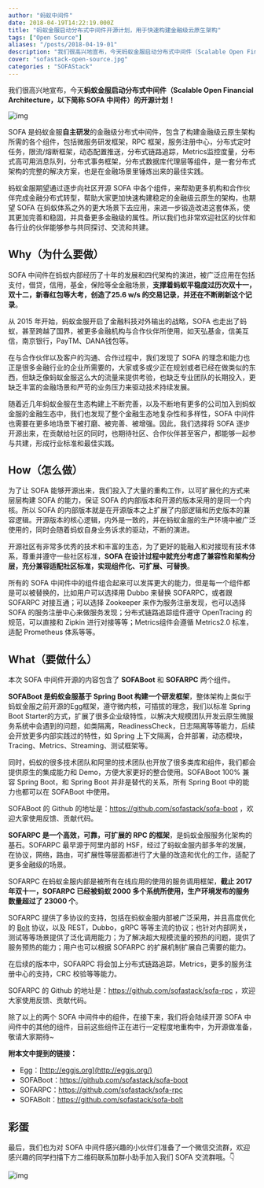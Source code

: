 ```yaml
---
author: "蚂蚁中间件"
date: 2018-04-19T14:22:19.000Z
title: "蚂蚁金服启动分布式中间件开源计划，用于快速构建金融级云原生架构"
tags: ["Open Source"]
aliases: "/posts/2018-04-19-01"
description: "我们很高兴地宣布，今天蚂蚁金服启动分布式中间件（Scalable Open Financial Architecture，以下简称 SOFA 中间件）的开源计划！"
cover: "sofastack-open-source.jpg"
categories : "SOFAStack"
---
```


我们很高兴地宣布，今天**蚂蚁金服启动分布式中间件（Scalable Open Financial Architecture，以下简称 SOFA 中间件）的开源计划！**

![img](https://gw.alipayobjects.com/zos/nemopainter_prod/c298946a-2cd3-4c17-9b5e-2348a76f7a72/sofastack-blog/resources-2018-04-2018-04-19-01-01.webp)

SOFA 是蚂蚁金服**自主研发**的金融级分布式中间件，包含了构建金融级云原生架构所需的各个组件，包括微服务研发框架，RPC 框架，服务注册中心，分布式定时任务，限流/熔断框架，动态配置推送，分布式链路追踪，Metrics监控度量，分布式高可用消息队列，分布式事务框架，分布式数据库代理层等组件，是一套分布式架构的完整的解决方案，也是在金融场景里锤炼出来的最佳实践。

蚂蚁金服期望通过逐步向社区开源 SOFA 中各个组件，来帮助更多机构和合作伙伴完成金融分布式转型，帮助大家更加快速构建稳定的金融级云原生的架构，也期望 SOFA 在蚂蚁体系之外的更大场景下去应用，来进一步锻造改进这套体系，使其更加完善和稳固，并具备更多金融级的属性。所以我们也非常欢迎社区的伙伴和各行业的伙伴能够参与共同探讨、交流和共建。

## Why（为什么要做）

SOFA 中间件在蚂蚁内部经历了十年的发展和四代架构的演进，被广泛应用在包括支付，借贷，信用，基金，保险等全金融场景，**支撑着蚂蚁平稳度过历次双十一，双十二，新春红包等大考，创造了25.6 w/s 的交易记录，并还在不断刷新这个记录**。

从 2015 年开始，蚂蚁金服开启了金融科技对外输出的战略，SOFA 也走出了蚂蚁，甚至跨越了国界，被更多金融机构与合作伙伴所使用，如天弘基金，信美互信，南京银行，PayTM、DANA钱包等。

在与合作伙伴以及客户的沟通、合作过程中，我们发现了 SOFA 的理念和能力也正是很多金融行业的企业所需要的，大家或多或少正在规划或者已经在做类似的东西，但缺乏像蚂蚁金服这么大的流量来提供考验，也缺乏专业团队的长期投入，更缺乏丰富的金融场景和严苛的业务压力来驱动技术持续发展。

随着近几年蚂蚁金服在生态构建上不断完善，以及不断地有更多的公司加入到蚂蚁金服的金融生态中，我们也发现了整个金融生态地复杂性和多样性，SOFA 中间件也需要在更多地场景下被打磨、被完善、被增强。因此，我们选择将 SOFA 逐步开源出来，在贡献给社区的同时，也期待社区、合作伙伴甚至客户，都能够一起参与共建，形成行业标准和最佳实践。

## How（怎么做）

为了让 SOFA 能够开源出来，我们投入了大量的重构工作，以可扩展化的方式来层层构建 SOFA 的能力，保证 SOFA 的内部版本和开源的版本采用的是同一个内核。所以 SOFA 的内部版本就是在开源版本之上扩展了内部逻辑和历史版本的兼容逻辑。开源版本的核心逻辑，内外是一致的，并在蚂蚁金服的生产环境中被广泛使用的，同时会随着蚂蚁自身业务诉求的驱动，不断的演进。

开源社区有非常多优秀的技术和丰富的生态，为了更好的能融入和对接现有技术体系，尊重并遵守一些社区标准，**SOFA 在设计过程中就充分考虑了兼容性和架构分层，充分兼容适配社区标准，实现组件化、可扩展、可替换**。

所有的 SOFA 中间件中的组件组合起来可以发挥更大的能力，但是每一个组件都是可以被替换的，比如用户可以选择用 Dubbo 来替换 SOFARPC，或者跟 SOFARPC 对接互通；可以选择 Zookeeper 来作为服务注册发现，也可以选择 SOFA 的服务注册中心来做服务发现；分布式链路追踪组件遵守 OpenTracing 的规范，可以直接和 Zipkin 进行对接等等；Metrics组件会遵循 Metrics2.0 标准，适配 Prometheus 体系等等。

## What（要做什么）

本次 SOFA 中间件开源的内容包含了 **SOFABoot** 和 **SOFARPC** 两个组件。

**SOFABoot 是蚂蚁金服基于 Spring Boot 构建一个研发框架**，整体架构上类似于蚂蚁金服之前开源的Egg框架，遵守微内核，可插拔的理念，我们以标准 Spring Boot Starter的方式，扩展了很多企业级特性，以解决大规模团队开发云原生微服务系统中会遇到的问题，如类隔离，ReadinessCheck，日志隔离等等能力，后续会开放更多内部实践过的特性，如 Spring 上下文隔离，合并部署，动态模块，Tracing、Metrics、Streaming、测试框架等。

同时，蚂蚁的很多技术团队和阿里的技术团队也开放了很多类库和组件，我们都会提供原生的集成能力和 Demo，方便大家更好的整合使用。SOFABoot 100% 兼容 Spring Boot，和 Spring Boot 并非是替代的关系，所有 Spring Boot 中的能力也都可以在 SOFABoot 中使用。

SOFABoot 的 Github 的地址是：https://github.com/sofastack/sofa-boot ，欢迎大家使用反馈、贡献代码。

**SOFARPC 是一个高效，可靠，可扩展的 RPC 的框架**，是蚂蚁金服服务化架构的基石。SOFARPC 最早源于阿里内部的 HSF，经过了蚂蚁金服内部多年的发展，在协议，网络，路由，可扩展性等层面都进行了大量的改造和优化的工作，适配了更多金融级的场景。

SOFARPC 在蚂蚁金服内部是被所有在线应用的使用的服务调用框架，**截止 2017 年双十一，SOFARPC 已经被蚂蚁 2000 多个系统所使用，生产环境发布的服务数量超过了 23000 个**。

SOFARPC 提供了多协议的支持，包括在蚂蚁金服内部被广泛采用，并且高度优化的 [Bolt](https://github.com/sofastack/sofa-bolt) 协议，以及 REST，Dubbo，gRPC 等等主流的协议；也针对内部网关，测试等等场景提供了泛化调用能力；为了解决超大规模流量的预热的问题，提供了服务预热的能力；用户也可以根据 SOFARPC 的扩展机制扩展自己需要的能力。

在后续的版本中，SOFARPC 将会加上分布式链路追踪，Metrics，更多的服务注册中心的支持，CRC 校验等等能力。

SOFARPC 的 Github 的地址是：https://github.com/sofastack/sofa-rpc ，欢迎大家使用反馈、贡献代码。

除了以上的两个 SOFA 中间件中的组件，在接下来，我们将会陆续开源 SOFA 中间件中的其他的组件，目前这些组件正在进行一定程度地重构中，为开源做准备，敬请大家期待~

**附本文中提到的链接：**

- Egg：[http://eggjs.org](http://eggjs.org/)
- SOFABoot：https://github.com/sofastack/sofa-boot
- SOFARPC：https://github.com/sofastack/sofa-rpc
- SOFABolt：https://github.com/sofastack/sofa-bolt

## 彩蛋

最后，我们也为对 SOFA 中间件感兴趣的小伙伴们准备了一个微信交流群，欢迎感兴趣的同学扫描下方二维码联系加群小助手加入我们 SOFA 交流群哦。👇

![img](https://gw.alipayobjects.com/zos/nemopainter_prod/6c9223aa-30cb-4c88-b374-6bbf7bd668ce/sofastack-blog/resources-2018-04-2018-04-19-01-02.webp)